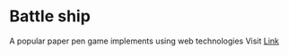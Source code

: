 # Battle ship

A popular paper pen game implements using web technologies
Visit [Link](https://durgeshbg.github.io/battleship)
